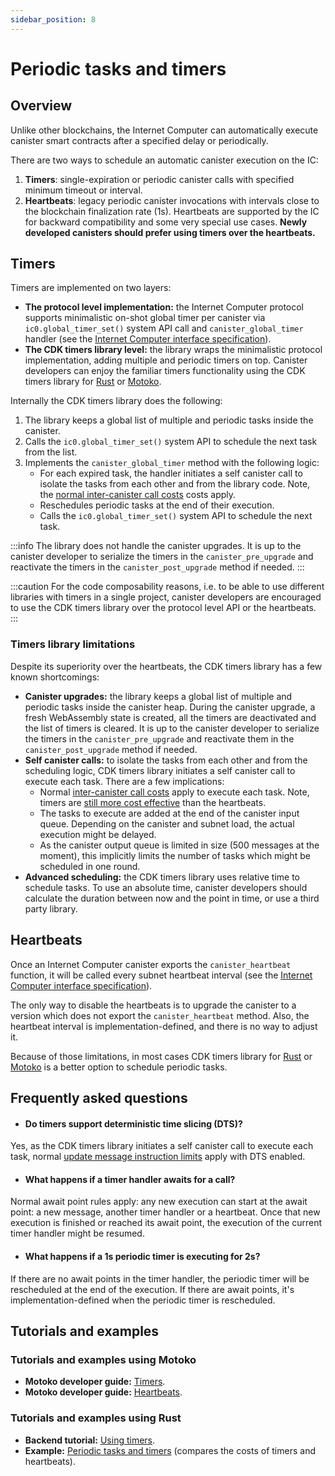 ```yaml
---
sidebar_position: 8
---
```

# Periodic tasks and timers

## Overview
Unlike other blockchains, the Internet Computer can automatically execute canister smart contracts after a specified delay or periodically.

There are two ways to schedule an automatic canister execution on the IC:

1. **Timers**: single-expiration or periodic canister calls with specified minimum timeout or interval.
2. **Heartbeats**: legacy periodic canister invocations with intervals close to the blockchain finalization rate (1s). Heartbeats are supported by the IC for backward compatibility and some very special use cases. **Newly developed canisters should prefer using timers over the heartbeats.**

## Timers

Timers are implemented on two layers:

- **The protocol level implementation:** the Internet Computer protocol supports minimalistic on-shot global timer per canister via `ic0.global_timer_set()` system API call and `canister_global_timer` handler (see the [Internet Computer interface specification](../../references/ic-interface-spec.md#timer)).
- **The CDK timers library level:** the library wraps the minimalistic protocol implementation, adding multiple and periodic timers on top. Canister developers can enjoy the familiar timers functionality using the CDK timers library for [Rust](https://crates.io/crates/ic-cdk-timers) or [Motoko](../../motoko/main/timers.md).

Internally the CDK timers library does the following:

1. The library keeps a global list of multiple and periodic tasks inside the canister.
2. Calls the `ic0.global_timer_set()` system API to schedule the next task from the list.
3. Implements the `canister_global_timer` method with the following logic:
   * For each expired task, the handler initiates a self canister call to isolate the tasks from each other and from the library code. Note, the [normal inter-canister call costs](../gas-cost.md) costs apply.
   * Reschedules periodic tasks at the end of their execution.
   * Calls the `ic0.global_timer_set()` system API to schedule the next task.

:::info
The library does not handle the canister upgrades. It is up to the canister developer to serialize the timers in the `canister_pre_upgrade` and reactivate the timers in the `canister_post_upgrade` method if needed.
:::

:::caution
For the code composability reasons, i.e. to be able to use different libraries with timers in a single project, canister developers are encouraged to use the CDK timers library over the protocol level API or the heartbeats.
:::

### Timers library limitations

Despite its superiority over the heartbeats, the CDK timers library has a few known shortcomings:

- **Canister upgrades:** the library keeps a global list of multiple and periodic tasks inside the canister heap. During the canister upgrade, a fresh WebAssembly state is created, all the timers are deactivated and the list of timers is cleared. It is up to the canister developer to serialize the timers in the `canister_pre_upgrade` and reactivate them in the `canister_post_upgrade` method if needed.
- **Self canister calls:** to isolate the tasks from each other and from the scheduling logic, CDK timers library initiates a self canister call to execute each task. There are a few implications:
   * Normal [inter-canister call costs](../gas-cost.md) apply to execute each task. Note, timers are [still more cost effective](https://github.com/dfinity/examples/tree/master/rust/periodic_tasks) than the heartbeats.
   * The tasks to execute are added at the end of the canister input queue. Depending on the canister and subnet load, the actual execution might be delayed.
   * As the canister output queue is limited in size (500 messages at the moment), this implicitly limits the number of tasks which might be scheduled in one round.
- **Advanced scheduling:** the CDK timers library uses relative time to schedule tasks. To use an absolute time, canister developers should calculate the duration between now and the point in time, or use a third party library.

## Heartbeats

Once an Internet Computer canister exports the `canister_heartbeat` function, it will be called every subnet heartbeat interval (see the [Internet Computer interface specification](../../references/ic-interface-spec.md#heartbeat)).

The only way to disable the heartbeats is to upgrade the canister to a version which does not export the `canister_heartbeat` method. Also, the heartbeat interval is implementation-defined, and there is no way to adjust it.

Because of those limitations, in most cases CDK timers library for [Rust](https://crates.io/crates/ic-cdk-timers) or [Motoko](../../motoko/main/timers.md) is a better option to schedule periodic tasks.

## Frequently asked questions

- #### Do timers support deterministic time slicing (DTS)?  
Yes, as the CDK timers library initiates a self canister call to execute each task, normal [update message instruction limits](../production/instruction-limits.md) apply with DTS enabled.

- #### What happens if a timer handler awaits for a call?  
Normal await point rules apply: any new execution can start at the await point: a new message, another timer handler or a heartbeat. Once that new execution is finished or reached its await point, the execution of the current timer handler might be resumed.

- #### What happens if a 1s periodic timer is executing for 2s?  
If there are no await points in the timer handler, the periodic timer will be rescheduled at the end of the execution. If there are await points, it's implementation-defined when the periodic timer is rescheduled.

## Tutorials and examples

### Tutorials and examples using Motoko

- **Motoko developer guide:** [Timers](../../motoko/main/timers.md).
- **Motoko developer guide:** [Heartbeats](../../motoko/main/heartbeats.md).

### Tutorials and examples using Rust

- **Backend tutorial:** [Using timers](rust/timers.md).
- **Example:** [Periodic tasks and timers](https://github.com/dfinity/examples/tree/master/rust/periodic_tasks) (compares the costs of timers and heartbeats).
